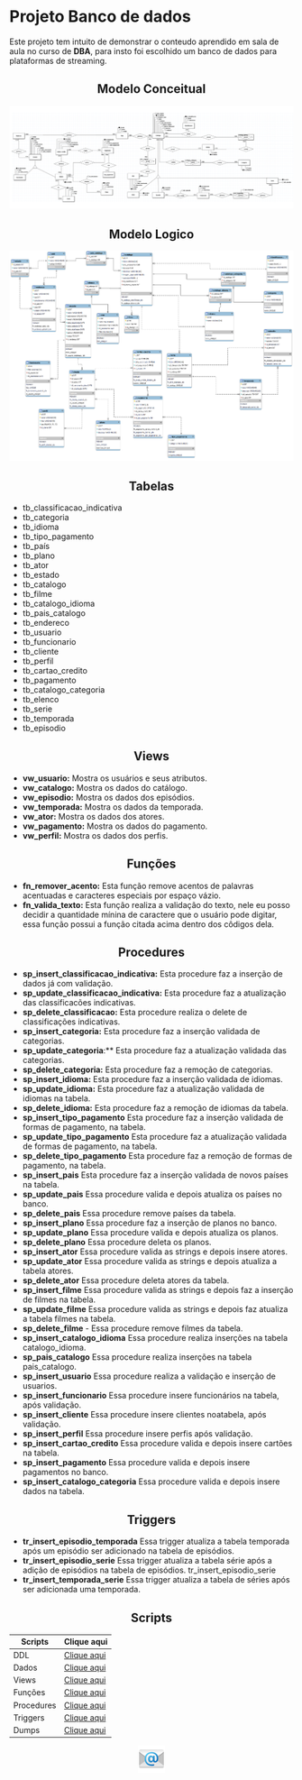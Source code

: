 # Projeto Banco de dados

Este projeto tem intuito de demonstrar o conteudo aprendido em sala de aula no curso de **DBA**, para insto foi escolhido um banco de dados para plataformas de streaming.

<div align=center>

## Modelo Conceitual
![Modelo conceitual](./img/netflix.png)
</div>

<div align=center>

## Modelo Logico
![Modelo conceitual](./img/logico.png)
</div>

<div align=center>

## Tabelas
</div>

- tb_classificacao_indicativa  
- tb_categoria
- tb_idioma
- tb_tipo_pagamento
- tb_país
- tb_plano
- tb_ator
- tb_estado
- tb_catalogo
- tb_filme
- tb_catalogo_idioma
- tb_pais_catalogo
- tb_endereco
- tb_usuario
- tb_funcionario
- tb_cliente
- tb_perfil
- tb_cartao_credito
- tb_pagamento
- tb_catalogo_categoria
- tb_elenco
- tb_serie  
- tb_temporada
- tb_episodio


<div align=center>

## Views
</div>

- **vw_usuario:** Mostra os usuários e seus atributos.
- **vw_catalogo:** Mostra os dados do catálogo.
- **vw_episodio:** Mostra os dados dos episódios.
- **vw_temporada:** Mostra os dados da temporada.
- **vw_ator:** Mostra os dados dos atores.
- **vw_pagamento:** Mostra os dados do pagamento.
- **vw_perfil:** Mostra os dados dos perfis.

<div align=center>

## Funções
</div>

- **fn_remover_acento:** Esta função remove acentos de palavras acentuadas e caracteres especiais por espaço vázio. 
- **fn_valida_texto:** Esta função realiza a validação do texto, nele eu posso decidir a quantidade mínina de caractere que o usuário pode digitar, essa função possui a função citada acima dentro dos côdigos dela.

<div align=center>

## Procedures
</div>


- **sp_insert_classificacao_indicativa:** Esta procedure faz a inserção de dados já com validação.
- **sp_update_classificacao_indicativa:** Esta procedure faz a atualização das classificacões indicativas.
- **sp_delete_classificacao:** Esta procedure realiza o delete de classificações indicativas.
- **sp_insert_categoria:** Esta procedure faz a inserção validada de categorias.
- **sp_update_categoria**:** Esta procedure faz a atualização validada das categorias.
- **sp_delete_categoria:** Esta procedure faz a remoção de categorias.
- **sp_insert_idioma:** Esta procedure faz a inserção validada de idiomas.
- **sp_update_idioma:** Esta procedure faz a atualização validada de idiomas na tabela.
- **sp_delete_idioma:** Esta procedure faz a remoção de idiomas da tabela.
- **sp_insert_tipo_pagamento** Esta procedure faz a inserção validada de formas de pagamento, na tabela.
- **sp_update_tipo_pagamento** Esta procedure faz a atualização validada de formas de pagamento, na tabela.
- **sp_delete_tipo_pagamento** Esta procedure faz a remoção de formas de pagamento, na tabela.
- **sp_insert_pais** Esta procedure faz a inserção validada de novos países na tabela.
- **sp_update_pais** Essa procedure valida e depois atualiza os países no banco.
- **sp_delete_pais** Essa procedure remove países da tabela.
- **sp_insert_plano** Essa procedure faz a inserção de planos no banco.
- **sp_update_plano** Essa procedure valida e depois atualiza os planos.
- **sp_delete_plano** Essa procedure deleta os planos.
- **sp_insert_ator** Essa procedure valida as strings e depois insere atores.
- **sp_update_ator** Essa procedure valida as strings e depois atualiza a tabela atores.
- **sp_delete_ator** Essa procedure deleta atores da tabela.
- **sp_insert_filme** Essa procedure valida as strings e depois faz a inserção de filmes na tabela.
- **sp_update_filme** Essa procedure valida as strings e depois faz atualiza a tabela filmes na tabela.
- **sp_delete_filme** - Essa procedure remove filmes da tabela.
- **sp_insert_catalogo_idioma** Essa procedure realiza inserções na tabela catalogo_idioma.
- **sp_pais_catalogo**  Essa procedure realiza inserções na tabela pais_catalogo.
- **sp_insert_usuario** Essa procedure realiza a validação e inserção de usuarios.
- **sp_insert_funcionario** Essa procedure insere funcionários na tabela, após validação.
- **sp_insert_cliente** Essa procedure insere clientes noatabela, após validação.
- **sp_insert_perfil** Essa procedure insere perfis após validação.
- **sp_insert_cartao_credito** Essa procedure valida e depois insere cartões na tabela.
- **sp_insert_pagamento**  Essa procedure valida e depois insere pagamentos no banco.
- **sp_insert_catalogo_categoria** Essa procedure valida e depois insere dados na tabela.

<div align=center>

## Triggers
</div>

- **tr_insert_episodio_temporada** Essa trigger atualiza a tabela temporada após um episódio ser adicionado na tabela de episódios.
- **tr_insert_episodio_serie** Essa trigger atualiza a tabela série após a adição de episódios na tabela de episódios.
tr_insert_episodio_serie
- **tr_insert_temporada_serie** Essa trigger atualiza a tabela de séries após ser adicionada uma temporada.


<div align=center>

## Scripts
</div>

|Scripts    |Clique aqui|
|-----------|-----------|
|DDL        |[Clique aqui](./scripts/script_CREATE.sql)|
|Dados      |[Clique aqui](./scripts/script_INSERT.sql)|
|Views      |[Clique aqui](./scripts/viewsprojetofina-finalizado.sql)|
|Funções    |[Clique aqui](./scripts/script_FUNCTION.sql)|
|Procedures |[Clique aqui](./scripts/script_PROCEDURE.sql)|
|Triggers   |[Clique aqui](./scripts/script_TRIGGER.sql)|
|Dumps      |[Clique aqui](./Dumps/DumpFullDb_streaming21062023.sql)|




<div align=center>

  [![Email](./img/icons8-email-48.png)](gabrielsilva7988@gmail.com) 

</div>
